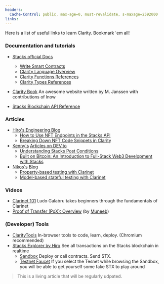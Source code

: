 ```yaml
---
headers:
  Cache-Control: public, max-age=0, must-revalidate, s-maxage=2592000
links:
---
```


Here is a list of useful links to learn Clarity. Bookmark 'em all!

### Documentation and tutorials

- [Stacks official Docs](https://docs.stacks.co/)
  - [Write Smart Contracts](https://docs.stacks.co/write-smart-contracts/overview)
  - [Clarity Language Overview](https://docs.stacks.co/write-smart-contracts/language-overview)
  - [Clarity Functions References](https://docs.stacks.co/write-smart-contracts/language-functions)
  - [Clarity Types References](https://docs.stacks.co/write-smart-contracts/language-types)
- [Clarity Book](https://book.clarity-lang.org/) An awesome website written by M. Janssen with contributions of lnow

- [Stacks Blockchain API Reference](https://hirosystems.github.io/stacks-blockchain-api/)

### Articles

- [Hiro's Engineering Blog](https://www.hiro.so/blog-categories/engineering)
  - [How to Use NFT Endpoints in the Stacks API](https://www.hiro.so/blog/how-to-use-nft-endpoints-in-the-stacks-api)
  - [Breaking Down NFT Code Snippets in Clarity](https://www.hiro.so/blog/breaking-down-nft-code-snippets-in-clarity)
- [Kenny's](https://twitter.com/KenTheRogers) [Articles on DEV.to](https://dev.to/krgrs)
  - [Understanding Stacks Post Conditions](https://dev.to/krgrs/understanding-stacks-post-conditions-e65)
  - [Built on Bitcoin: An Introduction to Full-Stack Web3 Development with Stacks](https://dev.to/krgrs/built-on-bitcoin-an-introduction-to-full-stack-web3-development-with-stacks-me9)
- [Nikos's](https://twitter.com/nikosbaxevanis) [Blog](https://blog.nikosbaxevanis.com/)
  - [Property-based testing with Clarinet](https://blog.nikosbaxevanis.com/2022/03/05/clarity-property-based-testing-primer/)
  - [Model-based stateful testing with Clarinet](https://blog.nikosbaxevanis.com/2022/03/15/clarity-clarity-model-based-testing-primer/)

### Videos

- [Clarinet 101](https://www.youtube.com/playlist?list=PL5Ujm489LoJaAz9kUJm8lYUWdGJ2AnQTb) Ludo Galabru takes beginners through the fundamentals of Clarinet
- [Proof of Transfer (PoX): Overview](https://www.youtube.com/watch?v=eSiQzPG1xrM&t=8s) (by [Muneeb](https://twitter.com/muneeb))


### (Developer) Tools

- [ClarityTools](https://clarity.tools/) In-browser tools to code, learn, deploy. (Chromium recommended)
- [Stacks Explorer by Hiro](https://explorer.stacks.co) See all transactions on the Stacks blockchain in realtime
  - [Sandbox](https://explorer.stacks.co/sandbox/deploy) Deploy or call contracts. Send STX.
  - [Testnet Faucet](https://explorer.stacks.co/sandbox/faucet?chain=testnet) If you select the Tesnet while browsing the Sandbox, you will be able to get yourself some fake STX to play around


> This is a living article that will be regularly udpated.
